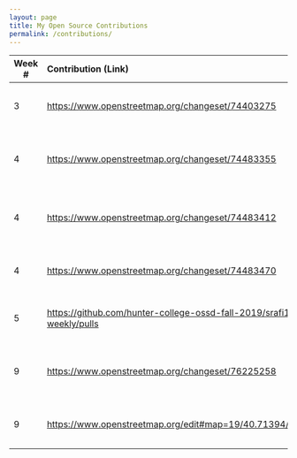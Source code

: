 ```yaml
---
layout: page
title: My Open Source Contributions
permalink: /contributions/
---
```


<!--
Type of the contribution should be "Wikipedia edit", "OpenStreet Map feature", "Project Documentation", "Project Code", "Blog Edit", etc.

The description should include a brief summary of what you did.

Replace the first row below with your contribution.

-->





| Week #       | Contribution (Link)  | Type  | Description |
|---|:---|:---|:---|
|  3   | https://www.openstreetmap.org/changeset/74403275   | Open Street Map Edit    |   I added a subway entrance    |
|  4   | https://www.openstreetmap.org/changeset/74483355    | Open Street Map Edit    |  I added a store that wasn't labeled previously  
|  4   | https://www.openstreetmap.org/changeset/74483412   | Open Street Map Edit | I added a store named He Xie Grocery Store|
|  4   | https://www.openstreetmap.org/changeset/74483470    | Open Street Map Edit    | I labeled a 99 cent pizza store     |
|  5   | https://github.com/hunter-college-ossd-fall-2019/srafi1-weekly/pulls | Blog Edit | I added a url for group activity 1 |
|  9   |https://www.openstreetmap.org/changeset/76225258    | Open Street Map Edit   | I added a pharmacy and store that wasn't on the map|
|  9   |https://www.openstreetmap.org/edit#map=19/40.71394/-73.99036| Open Street Map Edit | I added a store that wasn't on the map|
